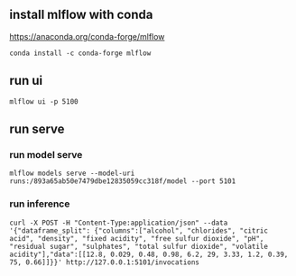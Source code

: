 ## install mlflow with conda
https://anaconda.org/conda-forge/mlflow
```
conda install -c conda-forge mlflow
```

## run ui
```
mlflow ui -p 5100
```

## run serve
### run model serve
```
mlflow models serve --model-uri runs:/893a65ab50e7479dbe12835059cc318f/model --port 5101
```

### run inference
```
curl -X POST -H "Content-Type:application/json" --data '{"dataframe_split": {"columns":["alcohol", "chlorides", "citric acid", "density", "fixed acidity", "free sulfur dioxide", "pH", "residual sugar", "sulphates", "total sulfur dioxide", "volatile acidity"],"data":[[12.8, 0.029, 0.48, 0.98, 6.2, 29, 3.33, 1.2, 0.39, 75, 0.66]]}}' http://127.0.0.1:5101/invocations
```

